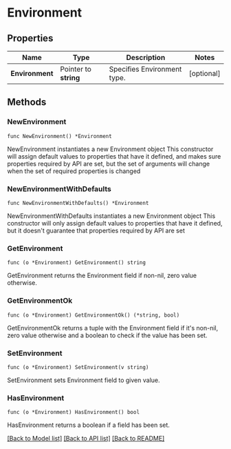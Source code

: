 # Environment

## Properties

Name | Type | Description | Notes
------------ | ------------- | ------------- | -------------
**Environment** | Pointer to **string** | Specifies Environment type. | [optional] 

## Methods

### NewEnvironment

`func NewEnvironment() *Environment`

NewEnvironment instantiates a new Environment object
This constructor will assign default values to properties that have it defined,
and makes sure properties required by API are set, but the set of arguments
will change when the set of required properties is changed

### NewEnvironmentWithDefaults

`func NewEnvironmentWithDefaults() *Environment`

NewEnvironmentWithDefaults instantiates a new Environment object
This constructor will only assign default values to properties that have it defined,
but it doesn't guarantee that properties required by API are set

### GetEnvironment

`func (o *Environment) GetEnvironment() string`

GetEnvironment returns the Environment field if non-nil, zero value otherwise.

### GetEnvironmentOk

`func (o *Environment) GetEnvironmentOk() (*string, bool)`

GetEnvironmentOk returns a tuple with the Environment field if it's non-nil, zero value otherwise
and a boolean to check if the value has been set.

### SetEnvironment

`func (o *Environment) SetEnvironment(v string)`

SetEnvironment sets Environment field to given value.

### HasEnvironment

`func (o *Environment) HasEnvironment() bool`

HasEnvironment returns a boolean if a field has been set.


[[Back to Model list]](../README.md#documentation-for-models) [[Back to API list]](../README.md#documentation-for-api-endpoints) [[Back to README]](../README.md)


